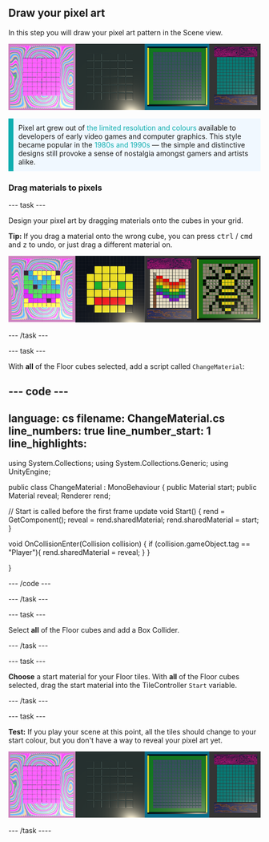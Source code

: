 ## Draw your pixel art

In this step you will draw your pixel art pattern in the Scene view.

![A strip of four examples showing the output of this step.](images/step-three-output.png)

<p style="border-left: solid; border-width:10px; border-color: #0faeb0; background-color: aliceblue; padding: 10px;">
Pixel art grew out of <span style="color: #0faeb0">the limited resolution and colours</span> available to developers of early video games and computer graphics. This style became popular in the <span style="color: #0faeb0">1980s and 1990s</span> — the simple and distinctive designs still provoke a sense of nostalgia amongst gamers and artists alike. 
</p>

### Drag materials to pixels

--- task ---

Design your pixel art by dragging materials onto the cubes in your grid. 

**Tip:** If you drag a material onto the wrong cube, you can press <kbd>ctrl</kbd> / <kbd>cmd</kbd> and <kbd>z</kbd> to undo, or just drag a different material on.

![Four examples of pixel art drawn onto the tiles. The first is a vibrant colourful pattern. The second is a smiley face. The third is a Pride flag. The fourth is a bee.](images/pixel-art-examples.png)

--- /task ---

--- task ---

With **all** of the Floor cubes selected, add a script called `ChangeMaterial`:

--- code ---
---
language: cs 
filename: ChangeMaterial.cs 
line_numbers: true 
line_number_start: 1 
line_highlights: 
---

using System.Collections;
using System.Collections.Generic;
using UnityEngine;

public class ChangeMaterial : MonoBehaviour
{
  public Material start;
  public Material reveal;
  Renderer rend;

  // Start is called before the first frame update
  void Start()
  {
      rend = GetComponent<Renderer>();
      reveal = rend.sharedMaterial;
      rend.sharedMaterial = start;
  }

  void OnCollisionEnter(Collision collision)
  {
      if (collision.gameObject.tag == "Player"){
          rend.sharedMaterial = reveal;
      }
  }

}

--- /code ---

--- /task ---

--- task ---

Select **all** of the Floor cubes and add a Box Collider.

--- /task ---

--- task ---

**Choose** a start material for your Floor tiles. With **all** of the Floor cubes selected, drag the start material into the TileController `Start` variable.

--- /task ---

--- task ---

**Test:** If you play your scene at this point, all the tiles should change to your start colour, but you don't have a way to reveal your pixel art yet. 

![A strip of four examples showing the output of this step.](images/step-three-output.png)

--- /task ----
